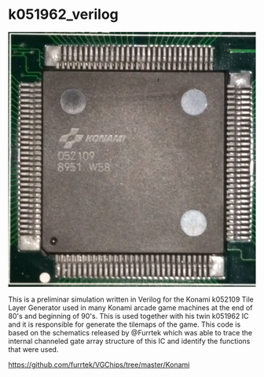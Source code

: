 # k051962_verilog

!["052109"](https://github.com/RndMnkIII/k052109_verilog/blob/main/img/konami_052109.jpg)

This is a preliminar simulation written in Verilog for the Konami k052109 Tile Layer Generator
used in many Konami arcade game machines at the end of 80's and beginning of 90's. This is used together
with his twin k051962 IC and it is responsible for generate the tilemaps of the game. This code is based 
on the schematics released by @Furrtek which was able to trace the internal channeled gate array structure
of this IC and identify the functions that were used.

https://github.com/furrtek/VGChips/tree/master/Konami
